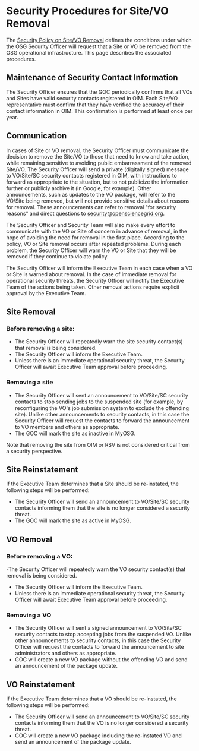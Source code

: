 # Security Procedures for Site/VO Removal
The [Security Policy on Site/VO Removal](/security/SiteVORemovalPolicy) defines the conditions under which the OSG Security Officer will request that a Site or VO be removed from the OSG operational infrastructure. This page describes the associated procedures.

## Maintenance of Security Contact Information
The Security Officer ensures that the GOC periodically confirms that all VOs and Sites have valid security contacts registered in OIM. Each Site/VO representative must confirm that they have verified the accuracy of their contact information in OIM. This confirmation is performed at least once per year.

## Communication
In cases of Site or VO removal, the Security Officer must communicate the decision to remove the Site/VO to those that need to know and take action, while remaining sensitive to avoiding public embarrassment of the removed Site/VO. The Security Officer will send a private (digitally signed) message to VO/Site/SC security contacts registered in OIM, with instructions to forward as appropriate to the situation, but to not publicize the information further or publicly archive it (in Google, for example). Other announcements, such as updates to the VO package, will refer to the VO/Site being removed, but will not provide sensitive details about reasons for removal. These announcements can refer to removal "for security reasons" and direct questions to security@opensciencegrid.org.

The Security Officer and Security Team will also make every effort to communicate with the VO or Site of concern in advance of removal, in the hope of avoiding the need for removal in the first place. According to the policy, VO or Site removal occurs after repeated problems. During each problem, the Security Officer will warn the VO or Site that they will be removed if they continue to violate policy.

The Security Officer will inform the Executive Team in each case when a VO or Site is warned about removal. In the case of immediate removal for operational security threats, the Security Officer will notify the Executive Team of the actions being taken. Other removal actions require explicit approval by the Executive Team.

## Site Removal
### Before removing a site:

- The Security Officer will repeatedly warn the site security contact(s) that removal is being considered.
- The Security Officer will inform the Executive Team.
- Unless there is an immediate operational security threat, the Security Officer will await Executive Team approval before proceeding.

### Removing a site

- The Security Officer will sent an announcement to VO/Site/SC security contacts to stop sending jobs to the suspended site (for example, by reconfiguring the VO's job submission system to exclude the offending site). Unlike other announcements to security contacts, in this case the Security Officer will request the contacts to forward the announcement to VO members and others as appropriate.
- The GOC will mark the site as inactive in MyOSG.

Note that removing the site from OIM or RSV is not considered critical from a security perspective.

## Site Reinstatement
If the Executive Team determines that a Site should be re-instated, the following steps will be performed:

- The Security Officer will send an announcement to VO/Site/SC security contacts informing them that the site is no longer considered a security threat.
- The GOC will mark the site as active in MyOSG.

## VO Removal
### Before removing a VO:
-The Security Officer will repeatedly warn the VO security contact(s) that removal is being considered.
- The Security Officer will inform the Executive Team.
- Unless there is an immediate operational security threat, the Security Officer will await Executive Team approval before proceeding.

### Removing a VO
- The Security Officer will sent a signed announcement to VO/Site/SC security contacts to stop accepting jobs from the suspended VO. Unlike other announcements to security contacts, in this case the Security Officer will request the contacts to forward the announcement to site administrators and others as appropriate.
- GOC will create a new VO package without the offending VO and send an announcement of the package update.

## VO Reinstatement
If the Executive Team determines that a VO should be re-instated, the following steps will be performed:

- The Security Officer will send an announcement to VO/Site/SC security contacts informing them that the VO is no longer considered a security threat.
- GOC will create a new VO package including the re-instated VO and send an announcement of the package update.
